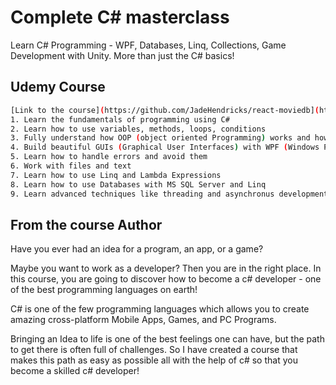 # Complete C# masterclass
Learn C# Programming - WPF, Databases, Linq, Collections, Game Development with Unity. More than just the C# basics!

## Udemy Course
```bash
[Link to the course](https://github.com/JadeHendricks/react-moviedb](https://www.udemy.com/course/complete-csharp-masterclass/)
1. Learn the fundamentals of programming using C#
2. Learn how to use variables, methods, loops, conditions
3. Fully understand how OOP (object oriented Programming) works and how to use it.
4. Build beautiful GUIs (Graphical User Interfaces) with WPF (Windows Presentation Foundation)
5. Learn how to handle errors and avoid them
6. Work with files and text
7. Learn how to use Linq and Lambda Expressions
8. Learn how to use Databases with MS SQL Server and Linq
9. Learn advanced techniques like threading and asynchronus development
```

## From the course Author
Have you ever had an idea for a program, an app, or a game?

Maybe you want to work as a developer? Then you are in the right place. In this course, you are going to discover how to become a c# developer - one of the best programming languages on earth!

C# is one of the few programming languages which allows you to create amazing cross-platform Mobile Apps, Games, and PC Programs. 

Bringing an Idea to life is one of the best feelings one can have, but the path to get there is often full of challenges. So I have created a course that makes this path as easy as possible all with the help of c# so that you become a skilled c# developer!

